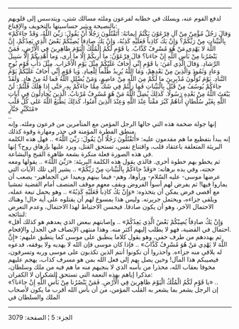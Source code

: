 ------------------------------------------------------------------------

لدفع القوم عنه، ويسلك في خطابه لفرعون وملئه مسالك شتى، ويتدسس إلى قلوبهم
بالنصيحة ويثير حساسيتها بالتخويف والإقناع:  
«وَقالَ رَجُلٌ مُؤْمِنٌ مِنْ آلِ فِرْعَوْنَ يَكْتُمُ إِيمانَهُ: أَتَقْتُلُونَ رَجُلًا أَنْ يَقُولَ: رَبِّيَ اللَّهُ،
وَقَدْ جاءَكُمْ بِالْبَيِّناتِ مِنْ رَبِّكُمْ؟ وَإِنْ يَكُ كاذِباً فَعَلَيْهِ كَذِبُهُ، وَإِنْ يَكُ صادِقاً يُصِبْكُمْ
بَعْضُ الَّذِي يَعِدُكُمْ، إِنَّ اللَّهَ لا يَهْدِي مَنْ هُوَ مُسْرِفٌ كَذَّابٌ. يا قَوْمِ لَكُمُ الْمُلْكُ الْيَوْمَ
ظاهِرِينَ فِي الْأَرْضِ، فَمَنْ يَنْصُرُنا مِنْ بَأْسِ اللَّهِ إِنْ جاءَنا؟ قالَ فِرْعَوْنُ: ما أُرِيكُمْ
إِلَّا ما أَرى، وَما أَهْدِيكُمْ إِلَّا سَبِيلَ الرَّشادِ. وَقالَ الَّذِي آمَنَ: يا قَوْمِ إِنِّي أَخافُ
عَلَيْكُمْ مِثْلَ يَوْمِ الْأَحْزابِ. مِثْلَ دَأْبِ قَوْمِ نُوحٍ وَعادٍ وَثَمُودَ وَالَّذِينَ مِنْ بَعْدِهِمْ، وَمَا
اللَّهُ يُرِيدُ ظُلْماً لِلْعِبادِ. وَيا قَوْمِ إِنِّي أَخافُ عَلَيْكُمْ يَوْمَ التَّنادِ. يَوْمَ تُوَلُّونَ
مُدْبِرِينَ ما لَكُمْ مِنَ اللَّهِ مِنْ عاصِمٍ، وَمَنْ يُضْلِلِ اللَّهُ فَما لَهُ مِنْ هادٍ. وَلَقَدْ جاءَكُمْ
يُوسُفُ مِنْ قَبْلُ بِالْبَيِّناتِ فَما زِلْتُمْ فِي شَكٍّ مِمَّا جاءَكُمْ بِهِ، حَتَّى إِذا هَلَكَ قُلْتُمْ: لَنْ
يَبْعَثَ اللَّهُ مِنْ بَعْدِهِ رَسُولًا. كَذلِكَ يُضِلُّ اللَّهُ مَنْ هُوَ مُسْرِفٌ مُرْتابٌ. الَّذِينَ يُجادِلُونَ
فِي آياتِ اللَّهِ بِغَيْرِ سُلْطانٍ أَتاهُمْ كَبُرَ مَقْتاً عِنْدَ اللَّهِ وَعِنْدَ الَّذِينَ آمَنُوا، كَذلِكَ
يَطْبَعُ اللَّهُ عَلى كُلِّ قَلْبِ مُتَكَبِّرٍ جَبَّارٍ»  
..  
إنها جولة ضخمة هذه التي جالها الرجل المؤمن مع المتآمرين من فرعون وملئه.
وإنه منطق الفطرة المؤمنة في حذر ومهارة وقوة كذلك.  
إنه يبدأ بتفظيع ما هم مقدمون عليه: «أَتَقْتُلُونَ رَجُلًا أَنْ يَقُولَ: رَبِّيَ اللَّهُ» ..
فهل هذه الكلمة البريئة المتعلقة باعتقاد قلب، واقتناع نفس، تستحق القتل،
ويرد عليها بإزهاق روح؟ إنها في هذه الصورة فعلة منكرة بشعة ظاهرة القبح
والبشاعة.  
ثم يخطو بهم خطوة أخرى. فالذي يقول هذه الكلمة البريئة: «رَبِّيَ اللَّهُ» ..
يقولها ومعه حجته، وفي يده برهانه: «وَقَدْ جاءَكُمْ بِالْبَيِّناتِ مِنْ رَبِّكُمْ» .. يشير
إلى تلك الآيات التي عرضها موسى- عليه السّلام- ورأوها، وهم- فيما بينهم
وبعيدا عن الجماهير- يصعب أن يماروا فيها! ثم يفرض لهم أسوأ الفروض ويقف
معهم موقف المنصف أمام القضية تمشيا مع أقصى فرض يمكن أن يتخذوه: «وَإِنْ يَكُ
كاذِباً فَعَلَيْهِ كَذِبُهُ» .. وهو يحمل تبعة عمله، ويلقى جزاءه، ويحتمل جريرته.
وليس هذا بمسوغ لهم أن يقتلوه على أية حال! وهناك الاحتمال الآخر، وهو أن
يكون صادقا. فيحسن الاحتياط لهذا الاحتمال، وعدم التعرض لنتائجه:  
«وَإِنْ يَكُ صادِقاً يُصِبْكُمْ بَعْضُ الَّذِي يَعِدُكُمْ» .. وإصابتهم ببعض الذي يعدهم هو كذلك
أقل احتمال في القضية، فهو لا يطلب إليهم أكثر منه. وهذا منتهى الإنصاف في
الجدل والإفحام.  
ثم يهددهم من طرف خفي، وهو يقول كلاما ينطبق على موسى كما ينطبق عليهم: «إِنَّ
اللَّهَ لا يَهْدِي مَنْ هُوَ مُسْرِفٌ كَذَّابٌ» .. فإذا كان موسى فإن الله لا يهديه ولا
يوفقه، فدعوه له يلاقي منه جزاءه. واحذروا أن تكونوا أنتم الذين تكذبون على
موسى وربه وتسرفون، فيصيبكم هذا المآل! وحين يصل بهم إلى فعل الله بمن هو
مسرف كذاب، يهجم عليهم مخوفا بعقاب الله، محذرا من بأسه الذي لا ينجيهم منه
ما هم فيه من ملك وسلطان، مذكرا إياهم بهذه النعمة التي تستحق الشكران لا
الكفران:  
«يا قَوْمِ لَكُمُ الْمُلْكُ الْيَوْمَ ظاهِرِينَ فِي الْأَرْضِ. فَمَنْ يَنْصُرُنا مِنْ بَأْسِ اللَّهِ إِنْ
جاءَنا؟» ..  
إن الرجل يشعر بما يشعر به القلب المؤمن، من أن بأس الله أقرب ما يكون
لأصحاب الملك والسلطان في

------------------------------------------------------------------------

الجزء: 5 ¦ الصفحة: 3079
